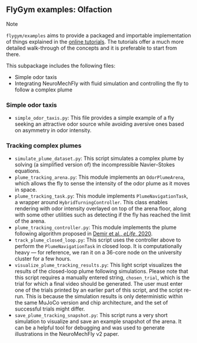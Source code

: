 ## FlyGym examples: Olfaction

> [!NOTE]
> `flygym/examples` aims to provide a packaged and importable implementation of things explained in the [online tutorials](https://neuromechfly.org/tutorials/index.html). The tutorials offer a much more detailed walk-through of the concepts and it is preferable to start from there.

This subpackage includes the following files:
- Simple odor taxis
- Integrating NeuroMechFly with fluid simulation and controlling the fly to follow a complex plume

### Simple odor taxis
- `simple_odor_taxis.py`: This file provides a simple example of a fly seeking an attractive odor source while avoiding aversive ones based on asymmetry in odor intensity.

### Tracking complex plumes
- `simulate_plume_dataset.py`: This script simulates a complex plume by solving (a simplified version of) the incompressible Navier–Stokes equations.
- `plume_tracking_arena.py`: This module implements an `OdorPlumeArena`, which allows the fly to sense the intensity of the odor plume as it moves in space.
- `plume_tracking_task.py`: This module implements `PlumeNavigationTask`, a wrapper around `HybridTurningController`. This class enables rendering with odor intensity overlayed on top of the arena floor, along with some other utilities such as detecting if the fly has reached the limit of the arena.
- `plume_tracking_controller.py`: This module implements the plume following algorithm proposed in [Demir et al., _eLife_, 2020](https://doi.org/10.7554/eLife.57524).
- `track_plume_closed_loop.py`: This script uses the controller above to perform the `PlumeNavigationTask` in closed loop. It is computationally heavy — for reference, we ran it on a 36-core node on the university cluster for a few hours.
- `visualize_plume_tracking_results.py`: This light script visualizes the results of the closed-loop plume following simulations. Please note that this script requires a manually entered string, `chosen_trial`, which is the trial for which a final video should be generated. The user must enter one of the trials printed by an earlier part of this script, and the script re-run. This is because the simulation results is only deterministic within the same MuJoCo version and chip architecture, and the set of successful trials might differ.
- `save_plume_tracking_snapshot.py`: This script runs a very short simulation to visualize and save an example snapshot of the arena. It can be a helpful tool for debugging and was used to generate illustrations in the NeuroMechFly v2 paper.